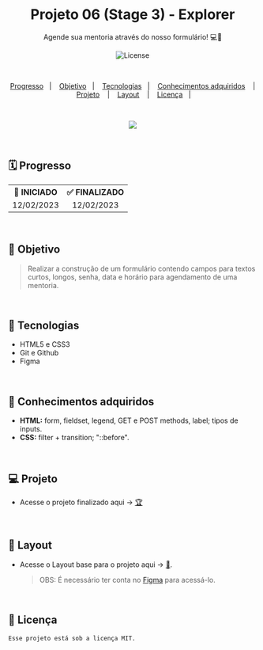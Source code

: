 <h1 align="center">Projeto 06 (Stage 3) - Explorer
</h1>

<p align="center">
Agende sua mentoria através do nosso formulário! 💻📖
</p>

<p align="center">
  <img alt="License" src="https://img.shields.io/static/v1?label=license&message=MIT&color=49AA26&labelColor=000000">
</p>

</br>

<p align="center">
  <a href="#-Progresso">Progresso</a>&nbsp;&nbsp;&nbsp;|&nbsp;&nbsp;&nbsp;
  <a href="#-Objetivo">Objetivo</a>&nbsp;&nbsp;&nbsp;|&nbsp;&nbsp;&nbsp;
  <a href="#-Tecnologias">Tecnologias</a>&nbsp;&nbsp;&nbsp;|&nbsp;&nbsp;&nbsp;
  <a href="#-Conhecimentos-adquiridos">Conhecimentos adquiridos</a>
  &nbsp;&nbsp;&nbsp;|&nbsp;&nbsp;&nbsp;
  <a href="#-Projeto">Projeto</a>
  &nbsp;&nbsp;&nbsp;|&nbsp;&nbsp;&nbsp;
  <a href="#-Layout">Layout</a>
  &nbsp;&nbsp;&nbsp;|&nbsp;&nbsp;&nbsp;
  <a href="#-Licença">Licença</a>&nbsp;&nbsp;&nbsp;|&nbsp;&nbsp;&nbsp;
</p>

</br>

<p align = "center">
<img src="https://i.imgur.com/kcXFcG6.png"/>
</p>

<br>

## 🗓️ Progresso

<div align="center">
  <table>
    <tr align="center">
      <th>🚩 INICIADO</th>
      <th>✅ FINALIZADO</th>
    </tr>
    <tr align="center">
      <td>12/02/2023</td>
      <td>12/02/2023</td>
    </tr>
  </table>
</div>

<br>

## 🎯 Objetivo

> Realizar a construção de um formulário contendo campos para textos curtos, longos, senha, data e horário para agendamento de uma mentoria.

<br>

## 🚀 Tecnologias

- HTML5 e CSS3
- Git e Github
- Figma

<br>

## 🧠 Conhecimentos adquiridos

<p align="justify">

- <strong>HTML:</strong> form, fieldset, legend, GET e POST methods, label; tipos de inputs.
- <Strong>CSS:</strong> filter + transition; "::before".

</p>

<br/>

## 💻 Projeto

<p align="justify">

</p>

- Acesse o projeto finalizado aqui -> [🏆](https://pedro-suassuna.github.io/Projeto9_Form01_Explorer/)

<br>

## 🔖 Layout

- Acesse o Layout base para o projeto aqui -> [🎨](<https://www.figma.com/file/JVzd0MO9mFewFeHzaPAuAP/Stage-03---Formul%C3%A1rio-intermedi%C3%A1rio-(Copy)?node-id=0%3A1&t=5vvPhWhbFB4jFswY-0>).
  <br/>

  > OBS: É necessário ter conta no [Figma](https://figma.com) para acessá-lo.

<br>

## 📖 Licença

    Esse projeto está sob a licença MIT.
